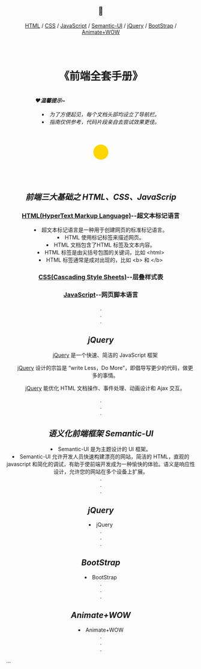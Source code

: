 <div align="center">
  <h2><a name="head"></a>📖</h2>
</div>  
<div align="center">
  <a href="https://github.com/fmw666/Front-end/blob/master/HTML/README.md#head">HTML</a> 
  / 
  <a href="https://github.com/fmw666/Front-end/blob/master/CSS/README.md#head">CSS</a> 
  / 
  <a href="https://github.com/fmw666/Front-end/blob/master/JavaScript/README.md#head">JavaScript</a> 
  /
  <a href="https://github.com/fmw666/Front-end/blob/master/Semantic-UI/README.md#head">Semantic-UI</a>
  /
  <a href="https://github.com/fmw666/Front-end/blob/master/jQuery/README.md#head">jQuery</a>
  / 
  <a href="https://github.com/fmw666/Front-end/blob/master/Bootstrap/README.md#head">BootStrap</a> 
  /
  <a href="https://github.com/fmw666/Front-end/blob/master/Animate%2BWOW/README.md#head">Animate+WOW</a>
</div>

<br /><br />

<div align="center">
    <h1>《前端全套手册》</h1>
    <br>
    <span><i><b>❤温馨提示~</b></i>&emsp;&emsp;&emsp;&emsp;&emsp;&emsp;&emsp;&emsp;&emsp;
      &emsp;&emsp;&emsp;&emsp;&emsp;&emsp;&emsp;&emsp;&emsp;&emsp;</span><br><br>
    <span><li><i>为了方便起见，每个文档头部均设立了导航栏。</i></li></span>
    <span><li><i>指南仅供参考，代码片段亲自去尝试效果更佳。</i></li></span>
    <br><br><br>
    <img src="https://github.com/fmw666/my-image-file/blob/master/images/gif/down.gif" width="40">
    <br><br><br>
</div>
<br>

<div align="center">
    <h2><i>前端三大基础之 HTML、CSS、JavaScrip</i></h2>
    <h3><a href="HTML/README.md#head">HTML(HyperText Markup Language)</a>--超文本标记语言</h3>   
        <li>超文本标记语言是一种用于创建网页的标准标记语言。</li>
        <li>HTML 使用标记标签来描述网页。</li> 
        <li>HTML 文档包含了HTML 标签及文本内容。</li>
        <li>HTML 标签是由尖括号包围的关键词，比如 &lt;html&gt;</li>
        <li>HTML 标签通常是成对出现的，比如 &lt;b&gt; 和 &lt;/b&gt;</li>
    <h3><a href="CSS/README.md#head">CSS(Cascading Style Sheets)</a>--层叠样式表</h3>
    <h3><a href="JavaScript/README.md#head">JavaScript</a>--网页脚本语言</h3>
    .<br>
    .<br>
    .
</div>

<div align="center">
    <h2><i>jQuery</i></h2>
    <ol><a href="jQuery/README.md#head">jQuery</a> 是一个快速、简洁的 JavaScript 框架</ol>
    <ol><a href="jQuery/README.md#head">jQuery</a> 设计的宗旨是 “write Less，Do More”，即倡导写更少的代码，做更多的事情。</ol>
    <ol><a href="jQuery/README.md#head">jQuery</a> 能优化 HTML 文档操作、事件处理、动画设计和 Ajax 交互。</ol> 
    .<br>
    .<br>
    .
</div>

<div align="center">
    <h2><i>语义化前端框架 Semantic-UI</i></h2>
    <li>Semantic-UI 是为主题设计的 UI 框架。</li>
    <li>Semantic-UI 允许开发人员快速构建漂亮的网站，简洁的 HTML，直观的 javascript 和简化的调试，有助于使前端开发成为一种愉快的体验。语义是响应性设计，允许您的网站在多个设备上扩展。</li>
    .<br>
    .<br>
    .
</div>

<div align="center">
    <h2><i>jQuery</i></h2>
    <li>jQuery</li>
    .<br>
    .<br>
    .
</div>

<div align="center">
    <h2><i>BootStrap</i></h2>
    <li>BootStrap</li>
    .<br>
    .<br>
    .
</div>

<div align="center">
    <h2><i>Animate+WOW</i></h2>
    <li>Animate+WOW</li>
    .<br>
    .<br>
    .
</div>

...
